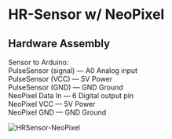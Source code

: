 # HR-Sensor w/ NeoPixel

## Hardware Assembly

Sensor to Arduino: <br/>
PulseSensor (signal) — A0	  Analog input<br/>
PulseSensor (VCC) — 5V	  Power<br/>
PulseSensor (GND) —  GND	  Ground<br/>
NeoPixel Data In — 6	    Digital output pin<br/>
NeoPixel VCC	 — 5V	  Power<br/>
NeoPixel GND — GND	  Ground<br/>



![HRSensor-NeoPixel](https://github.com/user-attachments/assets/b18cd798-e6e8-4dc0-9cf7-f371c1ddbffe)
